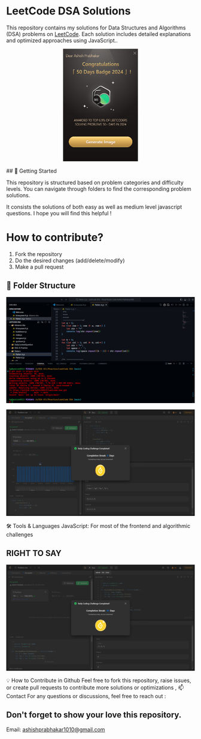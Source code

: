 # LeetCode DSA Solutions

This repository contains my solutions for Data Structures and Algorithms (DSA) problems on [LeetCode](https://leetcode.com/u/ashish8513/). Each solution includes detailed explanations and optimized approaches using JavaScript.. 

<p align="center" >
   <img  src="https://github.com/ashish8513/Leetcode-dsa/blob/main/days.png" width="200" alt="screen_image"/>
</p>
## 🚀 Getting Started

This repository is structured based on problem categories and difficulty levels. You can navigate through folders to find the corresponding problem solutions.

It consists the solutions of both easy as well as medium level javascript questions.
I hope you will find this helpful ! 

# How to contribute?

  1. Fork the repository
  2. Do the desired changes (add/delete/modify)
  3. Make a pull request
   
## 📁 Folder Structure
![Second loading Page](https://github.com/ashish8513/Leetcode-dsa/blob/main/vs%20code.png)


<p align="center" >
   <img  src="https://github.com/ashish8513/Leetcode-dsa/blob/main/daily.png" width="600" alt="screen_image"/>
</p>
🛠 Tools & Languages
JavaScript: For most of the frontend and algorithmic challenges

## RIGHT TO SAY 
<p align="center" >
   <img  src="https://github.com/ashish8513/Leetcode-dsa/blob/main/Screenshot%20(13).png"  alt="screen_image"/>
</p>

💡 How to Contribute in Github
Feel free to fork this repository, raise issues, or create pull requests to contribute more solutions or optimizations
, 
📫 Contact
For any questions or discussions, feel free to reach out :
## Don't forget to show your love this repository.
Email: ashishprabhakar1010@gmail.com

